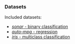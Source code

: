 ### Datasets
Included datasets:
- [*sonar* - binary classification](http://archive.ics.uci.edu/ml/datasets/connectionist+bench+(sonar,+mines+vs.+rocks))
- [*auto-mpg* - regression](https://www.kaggle.com/datasets/uciml/autompg-dataset)
- [*iris* - multiclass classification](https://archive.ics.uci.edu/ml/datasets/iris)
